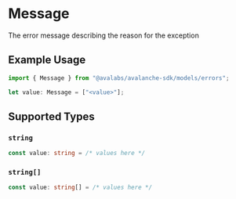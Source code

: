 # Message

The error message describing the reason for the exception

## Example Usage

```typescript
import { Message } from "@avalabs/avalanche-sdk/models/errors";

let value: Message = ["<value>"];
```

## Supported Types

### `string`

```typescript
const value: string = /* values here */
```

### `string[]`

```typescript
const value: string[] = /* values here */
```


